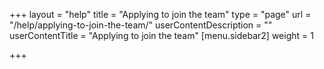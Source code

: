 +++
layout = "help"
title = "Applying to join the team"
type = "page"
url = "/help/applying-to-join-the-team/"
userContentDescription = ""
userContentTitle = "Applying to join the team"
[menu.sidebar2]
weight = 1

+++
